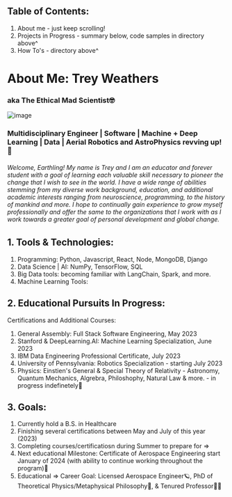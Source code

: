 ## Table of Contents:
1. About me - just keep scrolling!
2. Projects in Progress - summary below, code samples in directory above^
3. How To's - directory above^

# About Me: Trey Weathers 
### aka The Ethical Mad Scientist🤓
  ![image](https://i.imgur.com/MLKKooE.jpg)

### Multidisciplinary Engineer | Software | Machine + Deep Learning | Data | Aerial Robotics and AstroPhysics revving up! 🚀 
###### Welcome, Earthling! My name is Trey and I am an educator and forever student with a goal of learning each valuable skill necessary to pioneer the change that I wish to see in the world. I have a wide range of abilities stemming from my diverse work background, education, and additional academic interests ranging from neuroscience, programming, to the history of mankind and more. I hope to continually gain experience to grow myself professionally and offer the same to the organizations that I work with as I work towards a greater goal of personal development and global change.

## 1. Tools & Technologies:
1. Programming: Python, Javascript, React, Node, MongoDB, Django
2. Data Science | AI: NumPy, TensorFlow, SQL
4. Big Data tools: becoming familiar with LangChain, Spark, and more.
5. Machine Learning Tools: 

## 2. Educational Pursuits In Progress:
Certifications and Additional Courses:
1. General Assembly: Full Stack Software Engineering, May 2023
2. Stanford & DeepLearning.AI: Machine Learning Specialization, June 2023
3. IBM Data Engineering Professional Certificate, July 2023
4. University of Pennsylvania: Robotics Specialization - starting July 2023
5. Physics: Einstien's General & Special Theory of Relativity - Astronomy, Quantum Mechanics, Algrebra, Philoshophy, Natural Law & more. - in progress indefinetely📑

## 3. Goals: 
1. Currently hold a B.S. in Healthcare
2. Finishing several certifications between May and July of this year (2023)
3. Completing courses/certificatiosn during Summer to prepare for =>
4. Next educational Milestone: Certificate of Aerospace Engineering start January of 2024 (with ability to continue working throughout the program)🚀
5. Educational => Career Goal: Licensed Aerospace Engineer🪐, PhD of Theoretical Physics/Metaphysical Philosophy📇, & Tenured Professor🧑‍🏫

